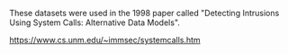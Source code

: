 These datasets were used in the 1998 paper called "Detecting Intrusions Using System Calls: Alternative Data Models".

https://www.cs.unm.edu/~immsec/systemcalls.htm

